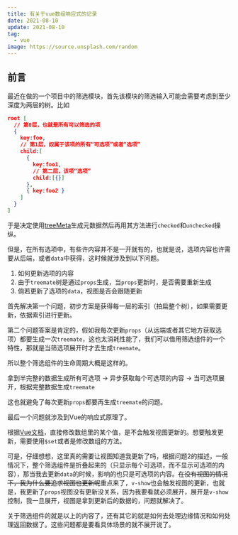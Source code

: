 ```yaml
---
title: 有关于vue数组响应式的记录
date: 2021-08-10
update: 2021-08-10
tag:
  - vue
image: https://source.unsplash.com/random
---
```


## 前言

最近在做的一个项目中的筛选模块，首先该模块的筛选输入可能会需要考虑到至少深度为两层的树。比如

```json
root [
  // 第0层，也就是所有可以筛选的项
  {
    key:foo,
    // 第1层，奴属于该项的所有“可选项”或者“选项”
    child:[
      {
        key:foo1,
        // 第二层，该项“选项”
        child:[{}]
      },
      { key:foo2 }
    ]
  }
]
```
于是决定使用[treeMeta](https://treemate.vercel.app/)生成元数据然后再用其方法进行`checked`和`unchecked`操纵。

但是，在所有选项中，有些许内容并不是一开就有的，也就是说，选项内容也许需要从后端，或者`data`中获得，这时候就涉及到以下问题。

1. 如何更新选项的内容
2. 由于`treemate`树是通过`props`生成，当`props`更新时，是否需要重新生成
3. 倘若更新了选项的`data`，视图是否会跟随更新

首先解决第一个问题，初步方案是获得每一层的索引（拍扁整个树），如果需要更新，依据索引进行更新。

第二个问题答案是肯定的，假如我每次更新`props`（从远端或者其它地方获取选项）都要生成一次`treemate`，这也太消耗性能了，我们可以借用筛选组件的一个特性，那就是当筛选项展开时才去生成`treemate`。

所以整个筛选组件的生命周期大概是这样的。

拿到半完整的数据生成所有可选项 -> 异步获取每个可选项的内容 -> 当可选项展开，根据完整数据生成`treemate`

这也就避免了每次更新`props`都要再生成`treemate`的问题。

最后一个问题就涉及到Vue的响应式原理了。

根据[Vue文档](https://vuejs.org/v2/guide/reactivity.html#For-Arrays)，直接修改数组里的某个值，是不会触发视图更新的。想要触发更新，需要使用`$set`或者是修改数组的方法。

可是，仔细想想，这里真的需要让视图知道我更新了吗，根据问题2的描述，一般情况下，整个筛选组件是折叠起来的（只显示每个可选项，而不显示可选项的内容），那当我去更新`data`的时候，影响的也只是可选项的内容。~~在没有视图的情况下，我为什么要追求视图也更新呢~~重点来了，`v-show`也会触发视图的更新，也就是，我更新了`props`视图没有更新没关系，因为我要看就必须展开，展开是`v-show`控制，我一旦展开，视图是拿到更新后的数据的，问题就解决了。

关于筛选组件的就是以上的内容了，还有其它的就是如何去处理边缘情况和如何处理返回数据了。这些问题都是要看具体场景的就不展开说了。





